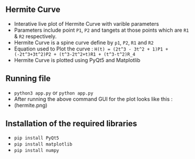 ## Hermite Curve
 
 - Interative live plot of Hermite Curve with varible parameters
 - Parameters include point `P1`, `P2` and tangets at those points which are `R1` & `R2` respectively.
 - Hermite Curve is a spine curve define by `p1`, `P2`, `R1` and `R2`
 - Equation used to Plot the curve : `H(t) = (2t^3 - 3t^2 + 1)P1 + (-2t^3+3t^2)P2 + (t^3-2t^2+t)R1 + (t^3-t^2)R_4`
 - Hermite Curve is plotted using PyQt5 and Matplotlib
 
## Running file
- `python3 app.py` or `python app.py`
- After running the above command GUI for the plot looks like this :
- (hermite.png)

## Installation of the required libraries
- `pip install PyQt5`
- `pip install matplotlib`
- `pip install numpy`
